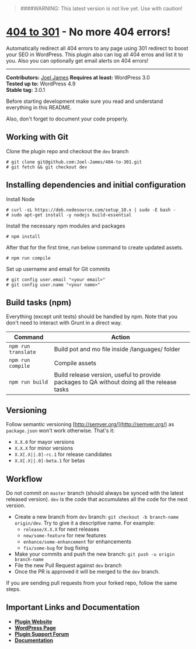 > ####WARNING: This latest version is not live yet. Use with caution!

# [404 to 301](https://wordpress.org/plugins/404-to-301) - No more 404 errors!

Automatically redirect all 404 errors to any page using 301 redirect to boost your SEO in WordPress. This plugin also can log all 404 erros and list it to you. Also you can optionally get email alerts on 404 errors!

<hr/>

<strong>Contributors:</strong> <a href="https://github.com/joel-james/">Joel James</a>
<strong>Requires at least:</strong> WordPress 3.0<br/>
<strong>Tested up to:</strong> WordPress 4.9<br/>
<strong>Stable tag:</strong> 3.0.1<br/>

Before starting development make sure you read and understand everything in this README.

Also, don't forget to document your code properly.

## Working with Git

Clone the plugin repo and checkout the `dev` branch

```
# git clone git@github.com:Joel-James/404-to-301.git
# git fetch && git checkout dev
```

## Installing dependencies and initial configuration

Install Node
```
# curl -sL https://deb.nodesource.com/setup_10.x | sudo -E bash -
# sudo apt-get install -y nodejs build-essential
```

Install the necessary npm modules and packages
```
# npm install
``` 

After that for the first time, run below command to create updated assets.
```
# npm run compile
``` 

Set up username and email for Git commits
```
# git config user.email "<your email>"
# git config user.name "<your name>"
```

## Build tasks (npm)

Everything (except unit tests) should be handled by npm. Note that you don't need to interact with Grunt in a direct way.

Command | Action
------- | ------
`npm run translate` | Build pot and mo file inside /languages/ folder
`npm run compile` | Compile assets
`npm run build` | Build release version, useful to provide packages to QA without doing all the release tasks

## Versioning

Follow semantic versioning [http://semver.org/](http://semver.org/) as `package.json` won't work otherwise. That's it:

- `X.X.0` for mayor versions
- `X.X.X` for minor versions
- `X.X[.X||.0]-rc.1` for release candidates
- `X.X[.X||.0]-beta.1` for betas

## Workflow

Do not commit on `master` branch (should always be synced with the latest released version). `dev` is the code
that accumulates all the code for the next version.

- Create a new branch from `dev` branch: `git checkout -b branch-name origin/dev`. Try to give it a descriptive name. For example:
    * `release/X.X.X` for next releases
    * `new/some-feature` for new features
    * `enhance/some-enhancement` for enhancements
    * `fix/some-bug` for bug fixing
- Make your commits and push the new branch: `git push -u origin branch-name`
- File the new Pull Request against `dev` branch
- Once the PR is approved it will be merged to the `dev` branch.

If you are sending pull requests from your forked repo, follow the same steps.

## Important Links and Documentation

<ul>
<li><a href="https://duckdev.com/products/404-to-301/"><strong>Plugin Website</strong></a></li>
<li><a href="https://wordpress.org/plugins/404-to-301/"><strong>WordPress Page</strong></a></li>
<li><a href="https://wordpress.org/support/plugin/404-to-301/"><strong>Plugin Support Forum</strong></a></li>
<li><a href="https://duckdev.com/support/docs/category/404-to-301/"><strong>Documentation</strong></a></li>
</ul>
